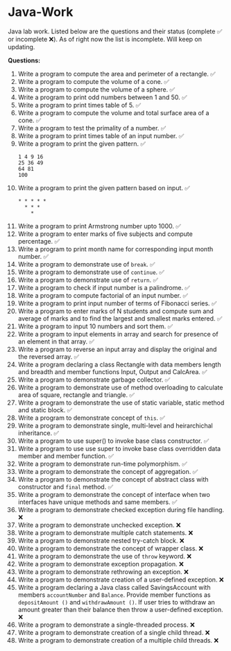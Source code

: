 # Java-Work
Java lab work. Listed below are the questions and their status (complete :white_check_mark: or incomplete :x:). As of right now the list is incomplete. Will keep on updating.

**Questions:**

1. Write a program to compute the area and perimeter of a rectangle. :white_check_mark:
2. Write a program to compute the volume of a cone. :white_check_mark:
3. Write a program to compute the volume of a sphere. :white_check_mark:
4. Write a program to print odd numbers between 1 and 50. :white_check_mark:
5. Write a program to print times table of 5. :white_check_mark:
6. Write a program to compute the volume and total surface area of a cone. :white_check_mark:
7. Write a program to test the primality of a number. :white_check_mark:
8. Write a program to print times table of an input number. :white_check_mark:
9. Write a program to print the given pattern. :white_check_mark:
	```
	1 4 9 16
	25 36 49
	64 81
	100
	```
10. Write a program to print the given pattern based on input. :white_check_mark:
	```
	* * * * *
  	  * * *
	    *
	```
11. Write a program to print Armstrong number upto 1000. :white_check_mark:
12. Write a program to enter marks of five subjects and compute percentage. :white_check_mark:
13. Write a program to  print month name for corresponding input month number. :white_check_mark:
14. Write a program to demonstrate use of ``break``. :white_check_mark:
15. Write a program to demonstrate use of ``continue``. :white_check_mark:
16. Write a program to demonstrate use of ``return``. :white_check_mark:
17. Write a program to check if input number is a palindrome. :white_check_mark:
18. Write a program to compute factorial of an input number. :white_check_mark:
19. Write a program to print input number of terms of Fibonacci series. :white_check_mark:
20. Write a program to enter marks of N students and compute sum and average of marks and to find the largest and smallest marks entered. :white_check_mark:
21. Write a program to input 10 numbers and sort them. :white_check_mark:
22. Write a program to input elements in array and search for presence of an element in that array. :white_check_mark:
23. Write a program to reverse an input array and display the original and the reversed array. :white_check_mark:
24. Write a program declaring a class Rectangle with data members length and breadth and member functions Input, Output and CalcArea. :white_check_mark:
25. Write a program to demonstrate garbage collector. :white_check_mark:
26. Write a program to demonstrate use of method overloading to calculate area of square, rectangle and triangle. :white_check_mark:
27. Write a program to demonstrate the use of static variable, static method and static block. :white_check_mark:
28. Write a program to demonstrate concept of ``this``. :white_check_mark:
29. Write a program to demonstrate single, multi-level and heirarchichal inheritance. :white_check_mark:
30. Write a program to use super() to invoke base class constructor. :white_check_mark:
31. Write a program to use use super to invoke base class overridden data member and member function. :white_check_mark:
32. Write a program to demonstrate run-time polymorphism. :white_check_mark:
33. Write a program to demonstrate the concept of aggregation. :white_check_mark:
34. Write a program to demonstrate the concept of abstract class with constructor and ``final`` method. :white_check_mark:
35. Write a program to demonstrate the concept of interface when two interfaces have unique methods and same members. :white_check_mark:
36. Write a program to demonstrate checked exception during file handling. :x:
37. Write a program to demonstrate unchecked exception. :x:
38. Write a program to demonstrate multiple catch statements. :x:
39. Write a program to demonstrate nested try-catch block. :x:
40. Write a program to demonstrate the concept of wrapper class. :x:
41. Write a program to demonstrate the use of ``throw`` keyword. :x:
42. Write a program to demonstrate exception propagation. :x:
43. Write a program to demonstrate rethrowing an exception. :x:
44. Write a program to demonstrate creation of a user-defined exception. :x:
45. Write a program declaring a Java class called SavingsAccount with members ``accountNumber`` and ``Balance``. Provide member functions as ``depositAmount ()`` and ``withdrawAmount ()``. If user tries to withdraw an amount greater than their balance then throw a user-defined exception. :x:
46. Write a program to demonstrate a single-threaded process. :x:
47. Write a program to demonstrate creation of a single child thread. :x:
48. Write a program to demonstrate creation of a multiple child threads. :x: